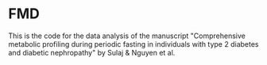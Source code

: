 # FMD

This is the code for the data analysis of the manuscript "Comprehensive metabolic profiling during periodic fasting in individuals with type 2 diabetes and diabetic nephropathy" by Sulaj & Nguyen et al. 